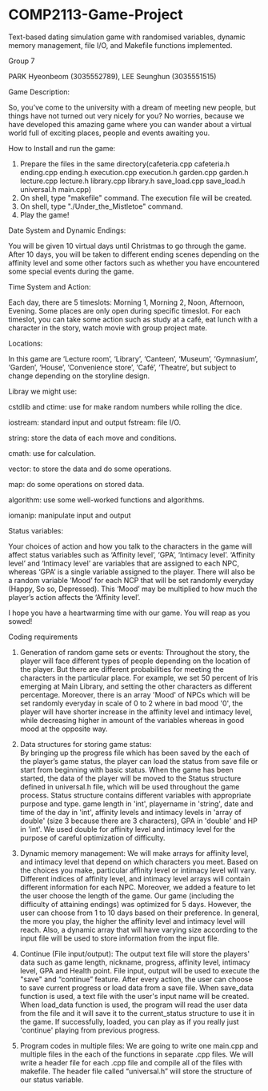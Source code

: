 # COMP2113-Game-Project

Text-based dating simulation game with randomised variables, dynamic memory management, file I/O, and Makefile functions implemented.

Group 7

PARK Hyeonbeom (3035552789), LEE Seunghun (3035551515)

Game Description:

So, you’ve come to the university with a dream of meeting new people, but things have not turned out very nicely for you? No worries, because we have developed this amazing game where you can wander about a virtual world full of exciting places, people and events awaiting you.

How to Install and run the game:

1) Prepare the files in the same directory(cafeteria.cpp cafeteria.h ending.cpp ending.h execution.cpp execution.h garden.cpp garden.h lecture.cpp lecture.h library.cpp library.h save_load.cpp save_load.h universal.h main.cpp)
2) On shell, type "makefile" command. The execution file will be created.
3) On shell, type "./Under_the_Mistletoe" command.
4) Play the game!

Date System and Dynamic Endings: 

You will be given 10 virtual days until Christmas to go through the game. After 10 days, you will be taken to different ending scenes depending on the affinity level and some other factors such as whether you have encountered some special events during the game.

Time System and Action: 

Each day, there are 5 timeslots: Morning 1, Morning 2, Noon, Afternoon, Evening. Some places are only open during specific timeslot. For each timeslot, you can take some action such as study at a café, eat lunch with a character in the story, watch movie with group project mate.

Locations: 

In this game are ‘Lecture room’, ‘Library’, ‘Canteen’, ‘Museum’, ‘Gymnasium’, ‘Garden’, ‘House’, ‘Convenience store’, ‘Café’, ‘Theatre’, but subject to change depending on the storyline design.

Libray we might use:

cstdlib and ctime: use for make random numbers while rolling the dice.

iostream: standard input and output fstream: file I/O.

string: store the data of each move and conditions.

cmath: use for calculation.

vector: to store the data and do some operations.

map: do some operations on stored data.

algorithm: use some well-worked functions and algorithms.

iomanip: manipulate input and output

Status variables: 

Your choices of action and how you talk to the characters in the game will affect status variables such as ‘Affinity level’, ‘GPA’, ‘Intimacy level’. ‘Affinity level’ and ‘Intimacy level’ are variables that are assigned to each NPC, whereas ‘GPA’ is a single variable assigned to the player.  There will also be a random variable ‘Mood’ for each NCP that will be set randomly everyday (Happy, So so, Depressed). This ‘Mood’ may be multiplied to how much the player’s action affects the ‘Affinity level’.

I hope you have a heartwarming time with our game. You will reap as you sowed!

Coding requirements
1.  Generation of random game sets or events: 
Throughout the story, the player will face different types of people depending on the location of the player. But there are different probabilities for meeting the characters in the particular place. For example, we set 50 percent of Iris emerging at Main Library, and setting the other characters as different percentage. Moreover, there is an array 'Mood' of NPCs which will be set randomly everyday in scale of 0 to 2 where in bad mood '0', the player will have shorter increase in the affinity level and intimacy level, while decreasing higher in amount of the variables whereas in good mood at the opposite way.

2.  Data structures for storing game status:  
By bringing up the progress file which has been saved by the each of the player’s game status, the player can load the status from save file or start from beginning with basic status. When the game has been started, the data of the player will be moved to the Status structure defined in universal.h file, which will be used throughout the game process. Status structure contains different variables with appropriate purpose and type. game length in 'int', playername in 'string', date and time of the day in 'int', affinity levels and intimacy levels in 'array of double' (size 3 because there are 3 characters), GPA in 'double' and HP in 'int'. We used double for affinity level and intimacy level for the purpose of careful optimization of difficulty.

3.  Dynamic memory management: 
We will make arrays for affinity level, and intimacy level that depend on which characters you meet. Based on the choices you make, particular affinity level or intimacy level will vary. Different indices of affinity level, and intimacy level arrays will contain different information for each NPC. 
Moreover, we added a feature to let the user choose the length of the game. Our game (including the difficulty of attaining endings) was optimized for 5 days. However, the user can choose from 1 to 10 days based on their preference. In general, the more you play, the higher the affinity level and intimacy level will reach.
Also, a dynamic array that will have varying size according to the input file will be used to store information from the input file.

4.	Continue (File input/output): 
The output text file will store the players' data such as game length, nickname, progress, affinity level, intimacy level, GPA and Health point. File input, output will be used to execute the "save" and “continue” feature. After every action, the user can choose to save current progress or load data from a save file. When save_data function is used, a text file with the user's input name will be created. When load_data function is used, the program will read the user data from the file and it will save it to the current_status structure to use it in the game. If successfully, loaded, you can play as if you really just 'continue' playing from previous progress.

5.	Program codes in multiple files: 
We are going to write one main.cpp and multiple files in the each of the functions in separate .cpp files. We will write a header file for each .cpp file and compile all of the files with makefile. The header file called “universal.h” will store the structure of our status variable.


